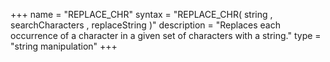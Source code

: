 +++
name = "REPLACE_CHR"
syntax = "REPLACE_CHR( string <STRING>, searchCharacters <STRING>, replaceString <STRING> )"
description = "Replaces each occurrence of a character in a given set of characters with a string."
type = "string manipulation"
+++

